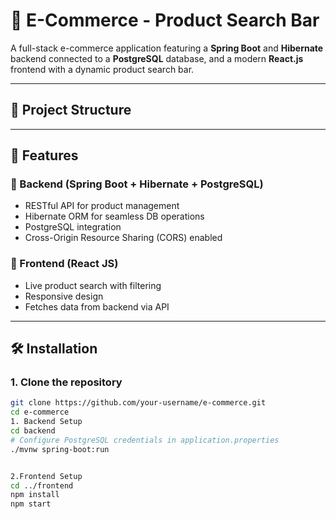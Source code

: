 # 🛒 E-Commerce - Product Search Bar

A full-stack e-commerce application featuring a **Spring Boot** and **Hibernate** backend connected to a **PostgreSQL** database, and a modern **React.js** frontend with a dynamic product search bar.

---

## 📁 Project Structure


---

## 🚀 Features

### 🔧 Backend (Spring Boot + Hibernate + PostgreSQL)
- RESTful API for product management
- Hibernate ORM for seamless DB operations
- PostgreSQL integration
- Cross-Origin Resource Sharing (CORS) enabled

### 🎨 Frontend (React JS)
- Live product search with filtering
- Responsive design
- Fetches data from backend via API

---

## 🛠️ Installation

### 1. Clone the repository
```bash
git clone https://github.com/your-username/e-commerce.git
cd e-commerce
1. Backend Setup
cd backend
# Configure PostgreSQL credentials in application.properties
./mvnw spring-boot:run


2.Frontend Setup
cd ../frontend
npm install
npm start
